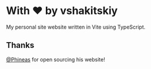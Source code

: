 # With ♥ by vshakitskiy

My personal site website written in Vite using TypeScript.

## Thanks
[@Phineas](https://github.com/Phineas) for open sourcing his website!
